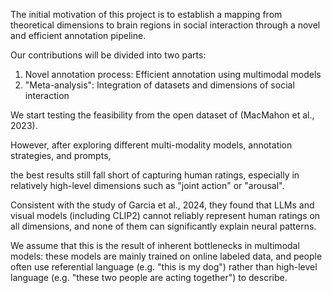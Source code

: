 The initial motivation of this project is to establish a mapping from theoretical dimensions to brain regions in social interaction through a novel and efficient annotation pipeline.

Our contributions will be divided into two parts:
1. Novel annotation process: Efficient annotation using multimodal models
2. "Meta-analysis": Integration of datasets and dimensions of social interaction

We start testing the feasibility from the open dataset of (MacMahon et al., 2023).

However, after exploring different multi-modality models, annotation strategies, and prompts,

the best results still fall short of capturing human ratings, especially in relatively high-level dimensions such as "joint action" or "arousal".

Consistent with the study of Garcia et al., 2024, they found that LLMs and visual models (including CLIP2) cannot reliably represent human ratings on all dimensions, and none of them can significantly explain neural patterns.

We assume that this is the result of inherent bottlenecks in multimodal models: these models are mainly trained on online labeled data, and people often use referential language (e.g. "this is my dog") rather than high-level language (e.g. "these two people are acting together") to describe.
